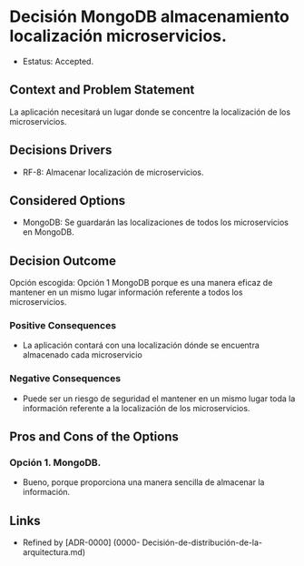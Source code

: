 # Decisión MongoDB almacenamiento localización microservicios. 

* Estatus: Accepted.   

  
## Context and Problem Statement   

La aplicación necesitará un lugar donde se concentre la localización de los microservicios.  

 
## Decisions Drivers   

* RF-8: Almacenar localización de microservicios. 


## Considered Options   

* MongoDB: Se guardarán las localizaciones de todos los microservicios en MongoDB. 

  
## Decision Outcome   

Opción escogida: Opción 1 MongoDB porque es una manera eficaz de mantener en un mismo lugar información referente a todos los microservicios. 


### Positive Consequences   

* La aplicación contará con una localización dónde se encuentra almacenado cada microservicio 

  
### Negative Consequences 

* Puede ser un riesgo de seguridad el mantener en un mismo lugar toda la información referente a la localización de los microservicios. 

 
## Pros and Cons of the Options   
### Opción 1. MongoDB. 

* Bueno, porque proporciona una manera sencilla de almacenar la información. 

 
## Links 

*  Refined by [ADR-0000] (0000- Decisión-de-distribución-de-la-arquitectura.md) 

 